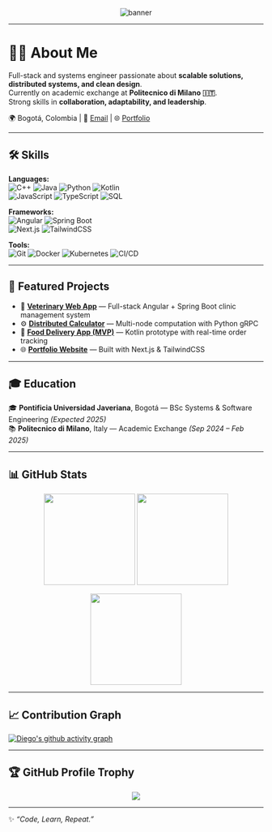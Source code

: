 <!-- ==== HEADER BANNER ==== -->
<p align="center">
  <img src="https://svg-banners.vercel.app/api?type=glitch&text1=Diego%20Martínez%20Sandoval&text2=Systems%20%26%20Software%20Engineer&width=1000&height=200" alt="banner"/>
</p>

---

# 👨‍💻 About Me
Full-stack and systems engineer passionate about **scalable solutions, distributed systems, and clean design**.  
Currently on academic exchange at **Politecnico di Milano 🇮🇹**.  
Strong skills in **collaboration, adaptability, and leadership**.  

🌍 Bogotá, Colombia | 📧 [Email](mailto:diemarsan7@hotmail.com) | 🌐 [Portfolio](https://personal-web-page-zeta-livid.vercel.app/)  

---

## 🛠️ Skills
**Languages:**  
![C++](https://img.shields.io/badge/C++-00599C?style=for-the-badge&logo=cplusplus&logoColor=white) 
![Java](https://img.shields.io/badge/Java-ED8B00?style=for-the-badge&logo=openjdk&logoColor=white) 
![Python](https://img.shields.io/badge/Python-3670A0?style=for-the-badge&logo=python&logoColor=yellow) 
![Kotlin](https://img.shields.io/badge/Kotlin-0095D5?style=for-the-badge&logo=kotlin&logoColor=white)  
![JavaScript](https://img.shields.io/badge/JavaScript-F7DF1E?style=for-the-badge&logo=javascript&logoColor=black) 
![TypeScript](https://img.shields.io/badge/TypeScript-3178C6?style=for-the-badge&logo=typescript&logoColor=white) 
![SQL](https://img.shields.io/badge/SQL-003B57?style=for-the-badge&logo=postgresql&logoColor=white)

**Frameworks:**  
![Angular](https://img.shields.io/badge/Angular-DD0031?style=for-the-badge&logo=angular&logoColor=white) 
![Spring Boot](https://img.shields.io/badge/Spring_Boot-6DB33F?style=for-the-badge&logo=springboot&logoColor=white)  
![Next.js](https://img.shields.io/badge/Next.js-000?style=for-the-badge&logo=nextdotjs&logoColor=white) 
![TailwindCSS](https://img.shields.io/badge/TailwindCSS-38B2AC?style=for-the-badge&logo=tailwindcss&logoColor=white)

**Tools:**  
![Git](https://img.shields.io/badge/Git-F05032?style=for-the-badge&logo=git&logoColor=white) 
![Docker](https://img.shields.io/badge/Docker-2496ED?style=for-the-badge&logo=docker&logoColor=white) 
![Kubernetes](https://img.shields.io/badge/Kubernetes-326CE5?style=for-the-badge&logo=kubernetes&logoColor=white) 
![CI/CD](https://img.shields.io/badge/CI%2FCD-000?style=for-the-badge&logo=githubactions&logoColor=white)

---

## 🚀 Featured Projects
- 🐾 [**Veterinary Web App**](https://github.com/Diemarsan20/veterinary-crud) — Full-stack Angular + Spring Boot clinic management system  
- ⚙️ [**Distributed Calculator**](https://github.com/Diemarsan20/distributed-calculator) — Multi-node computation with Python gRPC  
- 🍔 [**Food Delivery App (MVP)**](https://github.com/Diemarsan20/food-delivery) — Kotlin prototype with real-time order tracking  
- 🌐 [**Portfolio Website**](https://personal-web-page-zeta-livid.vercel.app/) — Built with Next.js & TailwindCSS  

---

## 🎓 Education
🎓 **Pontificia Universidad Javeriana**, Bogotá — BSc Systems & Software Engineering *(Expected 2025)*  
📚 **Politecnico di Milano**, Italy — Academic Exchange *(Sep 2024 – Feb 2025)*  

---

## 📊 GitHub Stats
<p align="center">
  <img src="https://github-readme-stats.vercel.app/api?username=Diemarsan20&show_icons=true&theme=tokyonight" height="180em"/>
  <img src="https://github-readme-stats.vercel.app/api/top-langs/?username=Diemarsan20&layout=compact&theme=tokyonight" height="180em"/>
</p>

<p align="center">
  <img src="https://streak-stats.demolab.com/?user=Diemarsan20&theme=tokyonight" height="180em"/>
</p>

---

## 📈 Contribution Graph
[![Diego's github activity graph](https://github-readme-activity-graph.vercel.app/graph?username=Diemarsan20&theme=react-dark&hide_border=true&area=true)](https://github.com/ashutosh00710/github-readme-activity-graph)

---

## 🏆 GitHub Profile Trophy
<p align="center">
  <img src="https://github-profile-trophy.vercel.app/?username=Diemarsan20&theme=darkhub&row=1&column=6&margin-w=15&margin-h=15" />
</p>

---

✨ *“Code, Learn, Repeat.”*  
